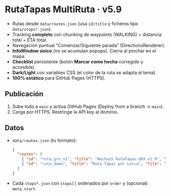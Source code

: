 # RutaTapas MultiRuta · v5.9

- Rutas desde `data/routes.json` (usa `id|title` y ficheros tipo `data/stops*.json`).
- Tracking **completo** con chunking de waypoints (WALKING) + distancia total + ETA total.
- Navegación puntual “Comenzar/Siguiente parada” (DirectionsRenderer).
- **InfoWindow único** (no se acumulan popups). Cierra al pinchar en el mapa.
- **Checklist** persistente (botón **Marcar como hecha** corregido y accesible).
- **Dark/Light** con variables CSS (el color de la ruta se adapta al tema).
- **100% estático** para GitHub Pages (HTTPS).

## Publicación
1. Sube todo a `main` y activa GitHub Pages (Deploy from a branch → `main`).
2. Carga por HTTPS. Restringe la API key al dominio.

## Datos
- `data/routes.json` (tu formato):  
  ```json
  {
    "routes": [
      { "id": "ruta_grx_v1", "title": "NachusS RutaTapas-GRX v1.0", "file": "data/stops.json" },
      { "id": "ruta_demo", "title": "Ruta Tapas por Lorca", "file": "data/stops_lorca.json" }
    ]
  }
  ```
- Cada `stops*.json` con `stops[]` ordenados por `order` y (opcional) `meta.start`.
